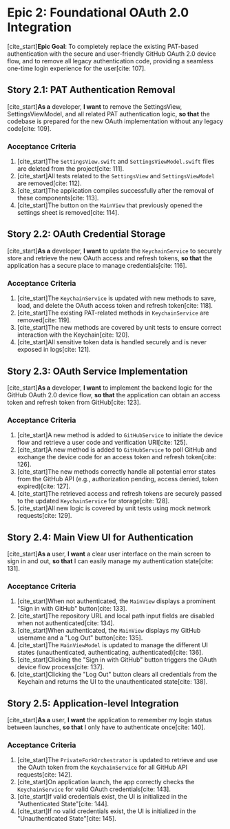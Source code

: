 # Epic 2: Foundational OAuth 2.0 Integration

[cite_start]**Epic Goal**: To completely replace the existing PAT-based authentication with the secure and user-friendly GitHub OAuth 2.0 device flow, and to remove all legacy authentication code, providing a seamless one-time login experience for the user[cite: 107].

## Story 2.1: PAT Authentication Removal

[cite_start]**As a** developer, **I want** to remove the SettingsView, SettingsViewModel, and all related PAT authentication logic, **so that** the codebase is prepared for the new OAuth implementation without any legacy code[cite: 109].

### Acceptance Criteria

1.  [cite_start]The `SettingsView.swift` and `SettingsViewModel.swift` files are deleted from the project[cite: 111].
2.  [cite_start]All tests related to the `SettingsView` and `SettingsViewModel` are removed[cite: 112].
3.  [cite_start]The application compiles successfully after the removal of these components[cite: 113].
4.  [cite_start]The button on the `MainView` that previously opened the settings sheet is removed[cite: 114].

## Story 2.2: OAuth Credential Storage

[cite_start]**As a** developer, **I want** to update the `KeychainService` to securely store and retrieve the new OAuth access and refresh tokens, **so that** the application has a secure place to manage credentials[cite: 116].

### Acceptance Criteria

1.  [cite_start]The `KeychainService` is updated with new methods to save, load, and delete the OAuth access token and refresh token[cite: 118].
2.  [cite_start]The existing PAT-related methods in `KeychainService` are removed[cite: 119].
3.  [cite_start]The new methods are covered by unit tests to ensure correct interaction with the Keychain[cite: 120].
4.  [cite_start]All sensitive token data is handled securely and is never exposed in logs[cite: 121].

## Story 2.3: OAuth Service Implementation

[cite_start]**As a** developer, **I want** to implement the backend logic for the GitHub OAuth 2.0 device flow, **so that** the application can obtain an access token and refresh token from GitHub[cite: 123].

### Acceptance Criteria

1.  [cite_start]A new method is added to `GitHubService` to initiate the device flow and retrieve a user code and verification URI[cite: 125].
2.  [cite_start]A new method is added to `GitHubService` to poll GitHub and exchange the device code for an access token and refresh token[cite: 126].
3.  [cite_start]The new methods correctly handle all potential error states from the GitHub API (e.g., authorization pending, access denied, token expired)[cite: 127].
4.  [cite_start]The retrieved access and refresh tokens are securely passed to the updated `KeychainService` for storage[cite: 128].
5.  [cite_start]All new logic is covered by unit tests using mock network requests[cite: 129].

## Story 2.4: Main View UI for Authentication

[cite_start]**As a** user, **I want** a clear user interface on the main screen to sign in and out, **so that** I can easily manage my authentication state[cite: 131].

### Acceptance Criteria

1.  [cite_start]When not authenticated, the `MainView` displays a prominent "Sign in with GitHub" button[cite: 133].
2.  [cite_start]The repository URL and local path input fields are disabled when not authenticated[cite: 134].
3.  [cite_start]When authenticated, the `MainView` displays my GitHub username and a "Log Out" button[cite: 135].
4.  [cite_start]The `MainViewModel` is updated to manage the different UI states (unauthenticated, authenticating, authenticated)[cite: 136].
5.  [cite_start]Clicking the "Sign in with GitHub" button triggers the OAuth device flow process[cite: 137].
6.  [cite_start]Clicking the "Log Out" button clears all credentials from the Keychain and returns the UI to the unauthenticated state[cite: 138].

## Story 2.5: Application-level Integration

[cite_start]**As a** user, **I want** the application to remember my login status between launches, **so that** I only have to authenticate once[cite: 140].

### Acceptance Criteria

1.  [cite_start]The `PrivateForkOrchestrator` is updated to retrieve and use the OAuth token from the `KeychainService` for all GitHub API requests[cite: 142].
2.  [cite_start]On application launch, the app correctly checks the `KeychainService` for valid OAuth credentials[cite: 143].
3.  [cite_start]If valid credentials exist, the UI is initialized in the "Authenticated State"[cite: 144].
4.  [cite_start]If no valid credentials exist, the UI is initialized in the "Unauthenticated State"[cite: 145].